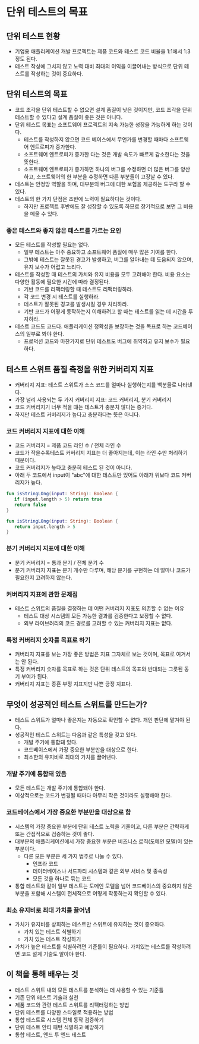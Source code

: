 # 단위 테스트의 목표

## 단위 테스트 현황

- 기업용 애플리케이션 개발 프로젝트는 제품 코드와 테스트 코드 비율을 1:1에서 1:3 정도 된다.
- 테스트 작성에 그치지 않고 노력 대비 최대의 이익을 이끌어내는 방식으로 단위 테스트를 작성하는 것이 중요하다.

## 단위 테스트의 목표

- 코드 조각을 단위 테스트할 수 없으면 설계 품질이 낮은 것이지만, 코드 조각을 단위 테스트할 수 있다고 설계 품질이 좋은 것은 아니다.
- 단위 테스트 목표는 소프트웨어 프로젝트의 지속 가능한 성장을 가능하게 하는 것이다.
	- 테스트를 작성하지 않으면 코드 베이스에서 무언가를 변경할 때마다 소프트웨어 엔트로피가 증가한다.
	- 소프트웨어 엔트로피가 증가한 다는 것은 개발 속도가 빠르게 감소한다는 것을 뜻한다.
	- 소프트웨어 엔트로피가 증가하면 하나의 버그를 수정하면 더 많은 버그를 양산하고, 소프트웨어의 한 부분을 수정하면 다른 부분들이 고장날 수 있다.
- 테스트는 안정망 역할을 하며, 대부분의 버그에 대한 보험을 제공하는 도구라 할 수 있다.
- 테스트의 한 가지 단점은 초반에 노력이 필요하다는 것이다.
	- 하지만 프로젝트 후반에도 잘 성장할 수 있도록 하므로 장기적으로 보면 그 비용을 메울 수 있다.

### 좋은 테스트와 좋지 않은 테스트를 가르는 요인

- 모든 테스트를 작성할 필요는 없다.
	- 일부 테스트는 아주 중요하고 소프트웨어 품질에 매우 많은 기여를 한다.
	- 그밖에 테스트는 잘못된 경고가 발생하고, 버그를 알아내는 데 도움되지 않으며, 유지 보수가 어렵고 느리다.
- 테스트를 작성할 때 테스트의 가치와 유지 비용을 모두 고려해야 한다. 비용 요소는 다양한 활동에 필요한 시간에 따라 결정된다.
	- 기반 코드를 리팩터링할 때 테스트도 리팩터링하라.
	- 각 코드 변경 시 테스트를 실행하라.
	- 테스트가 잘못된 경고를 발생시킬 경우 처리하라.
	- 기반 코드가 어떻게 동작하는지 이해하려고 할 때는 테스트를 읽는 데 시간을 투자하라.
- 테스트 코드도 코드다. 애플리케이션 정확성을 보장하는 것을 목표로 하는 코드베이스의 일부로 봐야 한다.
	- 프로덕션 코드와 마찬가지로 단위 테스트도 버그에 취약하고 유지 보수가 필요하다.

## 테스트 스위트 품질 측정을 위한 커버리지 지표

- 커버리지 지표: 테스트 스위트가 소스 코드를 얼마나 실행하는지를 백분율로 나타낸다.
- 가장 널리 사용되는 두 가지 커버리지 지표: 코드 커버리지, 분기 커버리지
- 코드 커버리지기 너무 적을 떄는 테스트가 충분치 않다는 증거다.
- 하지만 테스트 커버리지가 높다고 충분하다는 뜻은 아니다.

### 코드 커버리지 지표에 대한 이해

- 코드 커버리지 = 제품 코드 라인 수 / 전체 라인 수
- 코드가 작을수록테스트 커버리지 지표는 더 좋아지는데, 이는 라인 수만 처리하기 때문이다.
- 코드 커버리지가 높다고 충분히 테스트 된 것이 아니다.
- 아래 두 코드에서 input이 "abc"에 대한 테스트만 있어도 아래가 위보다 코드 커버리지가 높다. 

```kotlin
fun isStringLOng(input: String): Boolean {  
   if (input.length > 5) return true  
   return false
}
```

```kotlin
fun isStringLOng(input: String): Boolean {  
   return input.length > 5  
}
```

### 분기 커버리지 지표에 대한 이해

- 분기 커버리지 = 통과 분기 / 전체 분기 수
- 분기 커버리지 지표는 분기 개수만 다루며, 해당 분기를 구현하는 데 얼마나 코드가 필요한지 고려하지 않는다.

### 커버리지 지표에 관한 문제점

- 테스트 스위트의 품질을 결정하는 데 어떤 커버리지 지표도 의존할 수 없는 이유
	- 테스트 대상 시스템의 모든 가능한 결과를 검증한다고 보장할 수 없다.
	- 외부 라이브러리의 코드 경로를 고려할 수 있는 커버리지 지표는 없다.

### 특정 커버리지 숫자를 목표로 하기

- 커버리지 지표를 보는 가장 좋은 방법은 지표 그자체로 보는 것이며, 목표로 여겨서는 안 된다.
- 특정 커버리지 숫자를 목표로 하는 것은 단위 테스트의 목표와 반대되는 그릇된 동기 부여가 된다.
- 커버리지 지표는 종흔 부정 지표지만 나쁜 긍정 지표다.

## 무엇이 성공적인 테스트 스위트를 만드는가?

- 테스트 스위트가 얼마나 좋은지는 자동으로 확인할 수 없다. 개인 판단에 맡겨야 된다.
- 성공적인 테스트 스위트는 다음과 같은 특성을 갖고 있다.
	- 개발 주기에 통합돼 있다.
	- 코드베이스에서 가장 중요한 부분만을 대상으로 한다.
	- 최소한의 유지비로 최대의 가치를 끌어낸다.

### 개발 주기에 통합돼 있음

- 모든 테스트는 개발 주기에 통합돼야 한다. 
- 이상적으로는 코드가 변경될 때마다 아무리 작은 것이라도 실행해야 한다.

### 코드베이스에서 가장 중요한 부분만을 대상으로 함

- 시스템의 가장 중요한 부분에 단위 테스트 노력을 기울이고, 다른 부분은 간략하게 또는 간접적으로 검증하는 것이 좋다.
- 대부분의 애플리케이션에서 가장 중요한 부분은 비즈니스 로직(도메인 모델)이 있는 부분이다.
	- 다른 모든 부분은 세 가지 범주로 나눌 수 있다.
		- 인프라 코드
		- 데이터베이스나 서드파티 시스템과 같은 외부 서비스 및 종속성
		- 모든 것을 하나로 묶는 코드
- 통합 테스트와 같이 일부 테스트는 도메인 모델을 넘어 코드베이스의 중요하지 않은 부분을 포함해 시스템이 전체적으로 어떻게 작동하는지 확인할 수 있다.

### 최소 유지비로 최대 가치를 끌어냄

- 가치가 유지비를 상회하는 테스트만 스위트에 유지하는 것이 중요하다.
	- 가치 있는 테스트 식별하기
	- 가치 있는 테스트 작성하기
- 가치가 높은 테스트를 식별하려면 기준틀이 필요하다. 가치있는 테스트를 작성하려면 코드 설계 기술도 알아야 한다.

## 이 책을 통해 배우는 것

- 테스트 스위트 내의 모든 테스트를 분석하는 데 사용할 수 있는 기준틀
- 기존 단위 테스트 기술과 실천
- 제품 코드와 관련 테스트 스위트를 리팩터링하는 방법
- 단위 테스트를 다양한 스타일로 적용하는 방법
- 통합 테스트로 시스템 전체 동작 검증하기
- 단위 테스트 안티 패턴 식별하고 예방하기
- 통합 테스트, 엔드 투 엔드 테스트